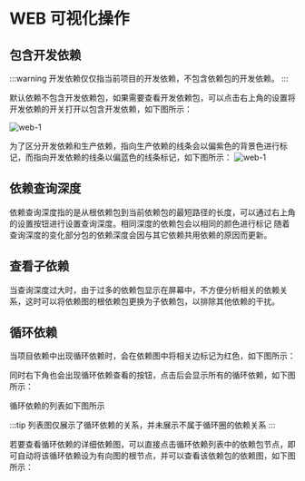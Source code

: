 # WEB 可视化操作

## 包含开发依赖

:::warning
开发依赖仅仅指当前项目的开发依赖，不包含依赖包的开发依赖。
:::

默认依赖不包含开发依赖包，如果需要查看开发依赖包，可以点击右上角的设置将开发依赖的开关打开以包含开发依赖，如下图所示：

<img src="./img/setting.webp" alt="web-1" class="depazer-img" />

为了区分开发依赖和生产依赖，指向生产依赖的线条会以偏紫色的背景色进行标记，而指向开发依赖的线条以偏蓝色的线条标记，如下图所示：
<img src="./img/line.webp" alt="web-1" class="depazer-img" />

## 依赖查询深度

依赖查询深度指的是从根依赖包到当前依赖包的最短路径的长度，可以通过右上角的设置按钮进行设置查询深度。相同深度的依赖包会以相同的颜色进行标记
随着查询深度的变化部分包的依赖深度会因与其它依赖共用依赖的原因而更新。

## 查看子依赖

当查询深度过大时，由于过多的依赖包显示在屏幕中，不方便分析相关的依赖关系，这时可以将依赖图的根依赖包更换为子依赖包，以排除其他依赖的干扰。

## 循环依赖

当项目依赖中出现循环依赖时，会在依赖图中将相关边标记为红色，如下图所示：

<!-- ![loop dependency](assets/web-loopdependency.png) -->

同时右下角也会出现循环依赖查看的按钮，点击后会显示所有的循环依赖，如下图所示：

<!-- ![loop dependency btn](assets/web-loopdependency-btns.png) -->

循环依赖的列表如下图所示

<!-- ![loop dependency list](assets/web-loopdependency-list.png) -->

:::tip
列表图仅展示了循环依赖的关系，并未展示不属于循环圈的依赖关系
:::

若要查看循环依赖的详细依赖图，可以直接点击循环依赖列表中的依赖包节点，即可自动将该循环依赖设为有向图的根节点，并可以查看该依赖包的依赖图，如下图所示：

<!-- ![loop dependency root](assets/web-loopdependency-root.png) -->
